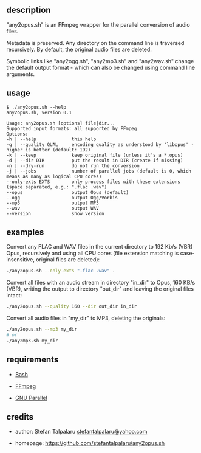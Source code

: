 ## description

"any2opus.sh" is an FFmpeg wrapper for the parallel conversion of audio files.

Metadata is preserved. Any directory on the command line is traversed
recursively. By default, the original audio files are deleted.

Symbolic links like "any2ogg.sh", "any2mp3.sh" and "any2wav.sh" change the
default output format - which can also be changed using command line arguments.

## usage

```text
$ ./any2opus.sh --help
any2opus.sh, version 0.1

Usage: any2opus.sh [options] file|dir...
Supported input formats: all supported by FFmpeg
Options:
-h | --help             this help
-q | --quality QUAL     encoding quality as understood by 'libopus' - higher is better (default: 192)
-k | --keep             keep original file (unless it's a *.opus)
-d | --dir DIR          put the result in DIR (create if missing)
-n | --dry-run          do not run the conversion
-j | --jobs             number of parallel jobs (default is 0, which means as many as logical CPU cores)
--only-exts EXTS        only process files with these extensions (space separated, e.g.: ".flac .wav")
--opus                  output Opus (default)
--ogg                   output Ogg/Vorbis
--mp3                   output MP3
--wav                   output WAV
--version               show version
```

## examples

Convert any FLAC and WAV files in the current directory to 192 Kb/s (VBR) Opus, recursively
and using all CPU cores (file extension matching is case-insensitive, original files are deleted):

```bash
./any2opus.sh --only-exts ".flac .wav" .
```

Convert all files with an audio stream in directory "in\_dir" to Opus, 160 KB/s
(VBR), writing the output to directory "out\_dir" and leaving the original files intact:

```bash
./any2opus.sh --quality 160 --dir out_dir in_dir
```

Convert all audio files in "my\_dir" to MP3, deleting the originals:

```bash
./any2opus.sh --mp3 my_dir
# or
./any2mp3.sh my_dir
```

## requirements

- [Bash](https://www.gnu.org/software/bash/)

- [FFmpeg](https://ffmpeg.org/)

- [GNU Parallel](https://www.gnu.org/software/parallel/)

## credits

- author: Ștefan Talpalaru <stefantalpalaru@yahoo.com>

- homepage: https://github.com/stefantalpalaru/any2opus.sh

